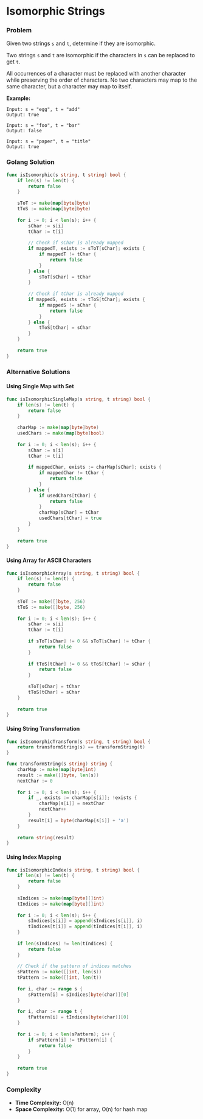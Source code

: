 # Isomorphic Strings

### Problem
Given two strings `s` and `t`, determine if they are isomorphic.

Two strings `s` and `t` are isomorphic if the characters in `s` can be replaced to get `t`.

All occurrences of a character must be replaced with another character while preserving the order of characters. No two characters may map to the same character, but a character may map to itself.

**Example:**
```
Input: s = "egg", t = "add"
Output: true

Input: s = "foo", t = "bar"
Output: false

Input: s = "paper", t = "title"
Output: true
```

### Golang Solution

```go
func isIsomorphic(s string, t string) bool {
    if len(s) != len(t) {
        return false
    }
    
    sToT := make(map[byte]byte)
    tToS := make(map[byte]byte)
    
    for i := 0; i < len(s); i++ {
        sChar := s[i]
        tChar := t[i]
        
        // Check if sChar is already mapped
        if mappedT, exists := sToT[sChar]; exists {
            if mappedT != tChar {
                return false
            }
        } else {
            sToT[sChar] = tChar
        }
        
        // Check if tChar is already mapped
        if mappedS, exists := tToS[tChar]; exists {
            if mappedS != sChar {
                return false
            }
        } else {
            tToS[tChar] = sChar
        }
    }
    
    return true
}
```

### Alternative Solutions

#### **Using Single Map with Set**
```go
func isIsomorphicSingleMap(s string, t string) bool {
    if len(s) != len(t) {
        return false
    }
    
    charMap := make(map[byte]byte)
    usedChars := make(map[byte]bool)
    
    for i := 0; i < len(s); i++ {
        sChar := s[i]
        tChar := t[i]
        
        if mappedChar, exists := charMap[sChar]; exists {
            if mappedChar != tChar {
                return false
            }
        } else {
            if usedChars[tChar] {
                return false
            }
            charMap[sChar] = tChar
            usedChars[tChar] = true
        }
    }
    
    return true
}
```

#### **Using Array for ASCII Characters**
```go
func isIsomorphicArray(s string, t string) bool {
    if len(s) != len(t) {
        return false
    }
    
    sToT := make([]byte, 256)
    tToS := make([]byte, 256)
    
    for i := 0; i < len(s); i++ {
        sChar := s[i]
        tChar := t[i]
        
        if sToT[sChar] != 0 && sToT[sChar] != tChar {
            return false
        }
        
        if tToS[tChar] != 0 && tToS[tChar] != sChar {
            return false
        }
        
        sToT[sChar] = tChar
        tToS[tChar] = sChar
    }
    
    return true
}
```

#### **Using String Transformation**
```go
func isIsomorphicTransform(s string, t string) bool {
    return transformString(s) == transformString(t)
}

func transformString(s string) string {
    charMap := make(map[byte]int)
    result := make([]byte, len(s))
    nextChar := 0
    
    for i := 0; i < len(s); i++ {
        if _, exists := charMap[s[i]]; !exists {
            charMap[s[i]] = nextChar
            nextChar++
        }
        result[i] = byte(charMap[s[i]] + 'a')
    }
    
    return string(result)
}
```

#### **Using Index Mapping**
```go
func isIsomorphicIndex(s string, t string) bool {
    if len(s) != len(t) {
        return false
    }
    
    sIndices := make(map[byte][]int)
    tIndices := make(map[byte][]int)
    
    for i := 0; i < len(s); i++ {
        sIndices[s[i]] = append(sIndices[s[i]], i)
        tIndices[t[i]] = append(tIndices[t[i]], i)
    }
    
    if len(sIndices) != len(tIndices) {
        return false
    }
    
    // Check if the pattern of indices matches
    sPattern := make([]int, len(s))
    tPattern := make([]int, len(t))
    
    for i, char := range s {
        sPattern[i] = sIndices[byte(char)][0]
    }
    
    for i, char := range t {
        tPattern[i] = tIndices[byte(char)][0]
    }
    
    for i := 0; i < len(sPattern); i++ {
        if sPattern[i] != tPattern[i] {
            return false
        }
    }
    
    return true
}
```

### Complexity
- **Time Complexity:** O(n)
- **Space Complexity:** O(1) for array, O(n) for hash map
